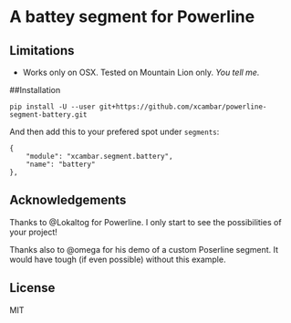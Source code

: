 # A battey segment for Powerline

## Limitations

* Works only on OSX. Tested on Mountain Lion only. _You tell me._

##Installation

    pip install -U --user git+https://github.com/xcambar/powerline-segment-battery.git

And then add this to your prefered spot under `segments`:

    {
        "module": "xcambar.segment.battery",
        "name": "battery"
    },

## Acknowledgements

Thanks to @Lokaltog for Powerline. I only start to see the possibilities of your project!

Thanks also to @omega for his demo of a custom Poserline segment. It would have tough
(if even possible) without this example.

## License

MIT

